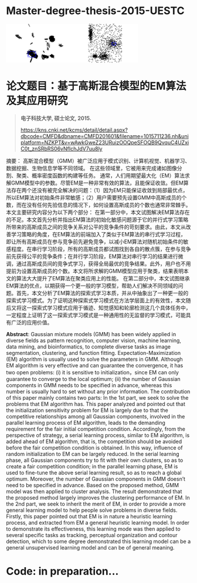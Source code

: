 # Master-degree-thesis-2015-UESTC

<img src="https://github.com/Teng-Qiu-Clustering/Master-degree-thesis-2015-UESTC/blob/main/dynamic_fig.gif" width="180" height="105"><img src="https://github.com/Teng-Qiu-Clustering/Master-degree-thesis-2015-UESTC/blob/main/dynamic_fig_new.gif" width="180" height="105">

# 论文题目：基于高斯混合模型的EM算法及其应用研究

>**电子科技大学, 硕士论文, 2015.**
>
>https://kns.cnki.net/kcms/detail/detail.aspx?dbcode=CMFD&dbname=CMFD201601&filename=1015711236.nh&uniplatform=NZKPT&v=wAwkGweZ23URuizOOQpeSFOQB9QvquC4UZxiC0t_znSRbRS06vNfIchJdV7uu8ly

摘要： 高斯混合模型（GMM）被广泛应用于模式识别、计算机视觉、机器学习、数据挖掘、生物信息学等不同领域。 在这些领域里，它被用来完成诸如图像分割、聚类、概率密度函数的构建等任务。
    通常，人们用期望最大化（EM）算法求解GMM模型中的参数。尽管EM是一种非常有效的算法，且能保证收敛。但EM算法存在两个还没有被完全解决的问题：（1）因为EM只能保证收敛到局部最优点，所以EM算法对初始条件非常敏感；（2）用户需要预先设置GMM中高斯成员的个数，而在没有任何先验信息的情况下，如何设置高斯成员的个数也通常非常棘手。
    本文主要研究内容分为以下两个部分：
    在第一部分中，本文试图解决EM算法存在的不足。本文首先分析并指出EM算法的初始化敏感问题源于它的并行式学习策略所带来的高斯成员之间的竞争关系对公平的竞争条件的苛刻要求。由此，本文从改善学习策略的角度，在EM算法的前端加入了类似于EM算法的串行式学习过程，即让所有高斯成员在参与竞争前先避免竞争，以减小EM算法对随机初始条件的敏感程度。在串行学习阶段，所有的高斯成员都试图找到各自的散点簇，在参与竞争前先获得公平的竞争条件；在并行学习阶段，EM算法对串行学习的结果进行微调，通过高斯成员间的竞争式学习，获得全局最优的竞争结果。此外，用户也不用提前为设置高斯成员的个数。本文将所求解的GMM模型应用于聚类，结果表明本文的算法大大提升了EM算法在聚类应用上的性能。
    在第二部分中，本文试图继承EM算法的优点，以期获得一个更一般的学习模型，帮助人们解决不同领域的问题。首先，本文分析了EM算法的探索式学习本质，并从中抽象出了一种更一般的探索式学习模式。为了证明这种探索式学习模式在方法学层面上的有效性，本文随后又将这一探索式学习模式应用于循迹、知觉感知和轮廓检测这几个具体任务中，一定程度上证明了这一探索式学习模式是一种通用性的无监督的学习模式，可能具有广泛的应用价值。

**Abstract**: Gaussian mixture models (GMM) has been widely applied in diverse fields as pattern recognition, computer vision, machine learning, data mining, and bioinformatics, to complete diverse tasks as image segmentation, clustering, and function fitting. Expectation-Maximization (EM) algorithm is usually used to solve the parameters in GMM. Although EM algorithm is very effective and can guarantee the convergence, it has two open problems: (i) it is sensitive to initialization，since EM can only guarantee to converge to the local optimum; (ii) the number of Gaussian components in GMM needs to be specified in advance, whereas this number is usually hard to set without any prior information.
The contribution of this paper mainly contains two parts:
In the 1st part, we seek to solve the problems that EM algorithm has. This paper analyzed and pointed out that the initialization sensitivity problem for EM is largely due to that the competitive relationships among all Gaussian components, involved in the parallel learning process of EM algorithm, leads to the demanding requirement for the fair initial competition condition. Accordingly, from the perspective of strategy, a serial learning process, similar to EM algorithm, is added ahead of EM algorithm, that is, the competition should be avoided before the fair competition condition is obtained. In this way, influence of random initialization to EM can be largely reduced. In the serial learning phase, all Gaussian components try to fit with their own clusters, so as to create a fair competition condition; in the parallel learning phase, EM is used to fine-tune the above serial learning result, so as to reach a global optimum. Moreover, the number of Gaussian components in GMM doesn’t need to be specified in advance. Based on the proposed method, GMM model was then applied to cluster analysis. The result demonstrated that the proposed method largely improves the clustering performance of EM. 
In the 2nd part, we seek to inherit the merit of EM, in order to provide a more general learning model to help people solve problems in diverse fields. Firstly, this paper pointed out that EM is in nature a heuristic learning process, and extracted from EM a general heuristic learning model. In order to demonstrate its effectiveness, this learning mode was then applied to several specific tasks as tracking, perceptual organization and contour detection, which to some degree demonstrated this learning model can be a general unsupervised learning model and can be of general meaning.

# Code: in preparation...

